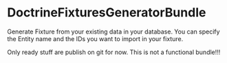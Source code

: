 DoctrineFixturesGeneratorBundle
===============================

Generate Fixture from your existing data in your database. You can specify the Entity name and the IDs you want to import in your fixture.

Only ready stuff are publish on git for now. This is not a functional bundle!!!
